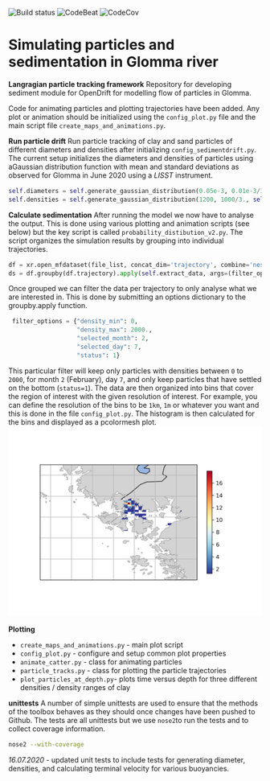 ![Build status][image-1]
![CodeBeat][image-2]
![CodeCov][image-3]

# Simulating particles and sedimentation in Glomma river

**Langragian particle tracking framework**
Repository for developing sediment module for OpenDrift for modelling flow of particles in Glomma. 

Code for animating particles and plotting trajectories have been added. Any plot or animation should be initialized using the `config_plot.py`
file and the main script file `create_maps_and_animations.py`. 

**Run particle drift**
Run particle tracking of clay and sand particles of different diameters and densities after initializing `config_sedimentdrift.py`. The current setup 
initializes the diameters and densities of particles using aGaussian distribution function with mean and standard deviations as observed 
for Glomma in June 2020 using a *LISST* instrument.
```python
self.diameters = self.generate_gaussian_distribution(0.05e-3, 0.01e-3/3., self.number_of_particles)
self.densities = self.generate_gaussian_distribution(1200, 1000/3., self.number_of_particles)
```

**Calculate sedimentation**
After running the model we now have to analyse the output. This is done using various plotting and animation scripts (see below) but the key 
script is called `probability_distibution_v2.py`. The script organizes the simulation results by grouping into 
individual trajectories.
```Python
df = xr.open_mfdataset(file_list, concat_dim='trajectory', combine='nested')
ds = df.groupby(df.trajectory).apply(self.extract_data, args=(filter_options,))
```
Once grouped we can filter the data per trajectory to only analyse what we are interested in. This is done by submitting an
options dictionary to the groupby.apply function.

```Python
 filter_options = {"density_min": 0,
                   "density_max": 2000.,
                   "selected_month": 2,
                   "selected_day": 7,
                   "status": 1}
```

This particular filter will keep only particles with densities between `0` to `2000`, for month `2` (February), day `7`, and only 
keep particles that have settled on the bottom  (`status=1`). The data are then organized into bins that cover the region of interest 
with the given resolution of interest. For example, you can define the resolution of the bins to be `1km`, `1m` or whatever you want and 
this is done in the file `config_plot.py`. The histogram is then calculated for the bins and displayed as a pcolormesh plot.
![Example sediment distribution](Figures_README/Glomma_clay_drift_20190510_to_20190510.png)

**Plotting**
- `create_maps_and_animations.py` - main plot script
- `config_plot.py` - configure and setup common plot properties  
- `animate_catter.py` - class for animating particles
- `particle_tracks.py` - class for plotting the particle trajectories
- `plot_particles_at_depth.py`- plots time versus depth for three different densities / density ranges of clay

**unittests**
A number of simple unittests are used to ensure that the methods of the toolbox behaves as they should once changes have been pushed 
to Github. The tests are all unittests but we use `nose2`to run the tests and to collect coverage information.
 
 ```sh
nose2 --with-coverage
```


*16.07.2020* - updated unit tests to include tests for generating diameter, densities, and calculating terminal velocity for various buoyancies.

[image-1]:	https://badge.buildkite.com/9fe63ac4afc901fb503d10d67c26175d7071137729c00d1b17.svg
[image-2]:	https://codebeat.co/badges/8913543f-2a74-4c67-868f-d42f917338c6
[image-3]:	https://codecov.io/gh/trondkr/Glomma_particles/branch/master/graph/badge.svg